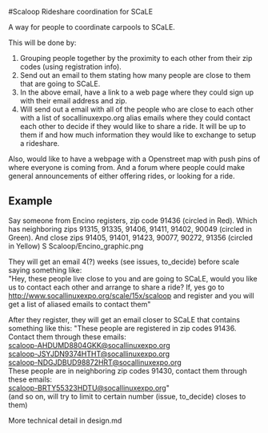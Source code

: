 #Scaloop
Rideshare coordination for SCaLE

A way for people to coordinate carpools to SCaLE.

This will be done by:
1) Grouping people together by the proximity to each other from their zip codes (using registration info).
2) Send out an email to them stating how many people are close to them that are going to SCaLE.
3) In the above email, have a link to a web page where they could sign up with their email address and zip.
4) Will send out a email with all of the people who are close to each other with a list of socallinuxexpo.org alias emails where they could contact each other to decide if they would like to share a ride. It will be up to them if and how much information they would like to exchange to setup a rideshare.

Also, would like to have a webpage with a Openstreet map with push pins of where everyone is coming from. And a forum where people could make general announcements of either offering rides, or looking for a ride.

## Example

Say someone from Encino registers, zip code 91436 (circled in Red). Which has neighboring zips 91315, 91335, 91406, 91411, 91402, 90049 (circled in Green). And close zips 91405, 91401, 91423, 90077, 90272, 91356 (circled in Yellow)
S Scaloop/Encino_graphic.png 


They will get an email 4(?) weeks (see issues, to_decide)  before scale saying something like:  
"Hey, these people live close to you and are going to SCaLE, would you like us to contact each other and arrange to share a ride? If, yes go to http://www.socallinuxexpo.org/scale/15x/scaloop and register and you will get a list of aliased emails to contact them" 

After they register, they will get an email closer to SCaLE that contains something like this:
"These people are registered in zip codes 91436. Contact them through these emails:  
scaloop-AHDUMD8804GKK@socallinuxexpo.org  
scaloop-JSYJDN9374HTHT@socallinuxexpo.org  
scaloop-NDGJDBUD98872HRT@socallinuxexpo.org  
These people are in neighboring zip codes 91430, contact them through these emails:  
scaloop-BRTY55323HDTU@socallinuxexpo.org"  
(and so on, will try to limit to certain number (issue, to_decide) closes to them)


More technical detail in design.md


